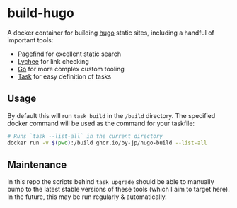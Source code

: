 # build-hugo

A docker container for building [hugo](https://gohugo.io) static sites, including a handful of important tools:

- [Pagefind](https://pagefind.app) for excellent static search
- [Lychee](https://lychee.cli.rs/) for link checking
- [Go](https://go.dev/) for more complex custom tooling
- [Task](https://taskfile.dev) for easy definition of tasks

## Usage

By default this will run `task build` in the `/build` directory. The specified docker command will be used as the command for your taskfile:

```bash
# Runs `task --list-all` in the current directory
docker run -v $(pwd):/build ghcr.io/by-jp/hugo-build --list-all
```

## Maintenance

In this repo the scripts behind `task upgrade` should be able to manually bump to the latest stable versions of these tools (which I aim to target here). In the future, this may be run regularly & automatically.
